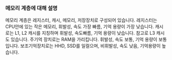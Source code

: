 ### 메모리 계층에 대해 설명

메모리 계층은 레지스터, 캐시, 메모리, 저장장치로 구성되어 있습니다. 레지스터는 CPU안에 있는 작은 메모리, 휘발성, 속도 가장 빠름, 기억 용량이 가장 낮습니다. 캐시로는 L1, L2 캐시를 지칭하며 휘발성, 속도빠름, 기억 용량이 낮습니다. 
참고로 L3 캐시도 있습니다.
주기억 장치로는 RAM을 가리킵니다. 휘발성, 속도 보통, 기억 용량이 보통입니다. 보조기억장치로는 HHD, SSD를 일컬으며, 비휘발성, 속도 낮음, 기억용량이 높습니다. 